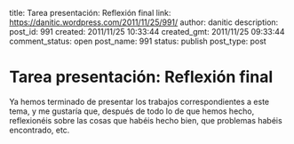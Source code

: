 title: Tarea presentación: Reflexión final
link: https://danitic.wordpress.com/2011/11/25/991/
author: danitic
description: 
post_id: 991
created: 2011/11/25 10:33:44
created_gmt: 2011/11/25 09:33:44
comment_status: open
post_name: 991
status: publish
post_type: post

# Tarea presentación: Reflexión final

Ya hemos terminado de presentar los trabajos correspondientes a este tema, y me gustaría que, después de todo lo de que hemos hecho, reflexionéis sobre las cosas que habéis hecho bien, que problemas habéis encontrado, etc.